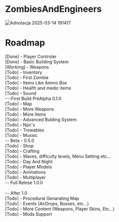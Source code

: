 # ZombiesAndEngineers
![Adnotacja 2025-03-14 191417](https://github.com/user-attachments/assets/862a6888-5b9a-451a-bab3-c84831785026)
 </br>

# Roadmap </br>
[Done] - Player Controler </br>
[Done] - Basic Building System  </br>
[Working] - Weapons </br>
[Todo] - Inventory </br>
[Todo] - First Zombie </br>
[Todo] - Items Like Ammo Box </br>
[Todo] - Health and medic items </br>
[Todo] - Sound</br>
---First Build PreAlpha 0.1.0 </br>
[Todo] - Map </br>
[Todo] - More Weapons </br>
[Todo] - More Items </br>
[Todo] - Advanced Bulding System </br>
[Todo] - Npc's </br>
[Todo] - Trowables </br>
[Todo] - Mussic</br>
-- Beta - 0.5.0 </br>
[Todo] - Shop </br>
[Todo] - Crafting </br>
[Todo] - Waves, difficulty levels, Menu Setting etc... </br>
[Todo] - Day And Night </br>
[Todo] - Player Models</br>
[Todo] - Animations</br>
[Todo] - Multiplayer </br>
-- Full Relese 1.0.0 </br>
 </br>
-- After 1.0 </br>
[Todo] - Procedural Genarating Map </br>
[Todo] - Events (AirDrops, Bosses, etc...) </br>
[Todo] - More Content (Weapons, Player Skins, Etc...) </br>
[Todo] - Mods Support </br>


